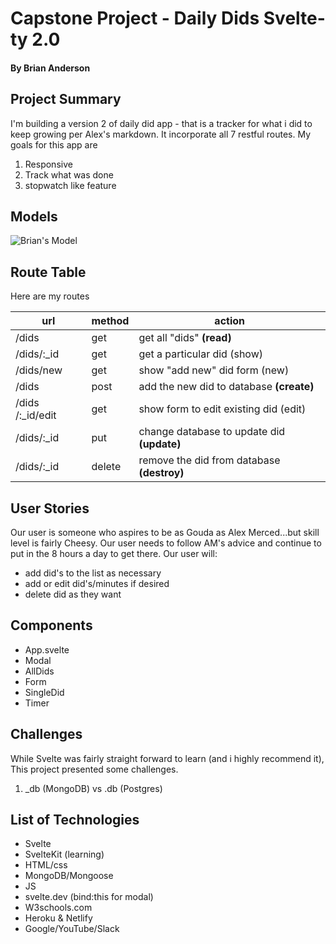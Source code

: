 # Capstone Project - Daily Dids Svelte-ty 2.0
#### By Brian Anderson

## Project Summary

I'm building a version 2 of daily did app - that is a tracker for what i did to keep growing per Alex's markdown.  It incorporate all 7 restful routes.  My goals for this app are
1. Responsive 
2. Track what was done
3. stopwatch like feature

## Models

![Brian's Model](https://encrypted-tbn0.gstatic.com/images?q=tbn:ANd9GcQz_XVi709fNrtUolF6Hl0wdM7p-XD8NbLr_Q&usqp=CAU)

## Route Table

Here are my routes

| url | method | action |
|-----|--------|--------|
| /dids | get | get all "dids" <b>(read)</b> |
| /dids/:_id | get | get a particular did (show) |
| /dids/new | get | show "add new" did form  (new) |
| /dids | post | add the new did to database <b>(create)</b> |
| /dids /:_id/edit| get | show form to edit existing did  (edit) |
| /dids/:_id | put | change database to update did <b>(update)</b> |
| /dids/:_id | delete | remove the did from database <b>(destroy)</b> |

## User Stories
Our user is someone who aspires to be as Gouda as Alex Merced...but skill level is fairly Cheesy. Our user needs to follow AM's advice and continue to put in the 8 hours a day to get there.  Our user will:
- add did's to the list as necessary
- add or edit did's/minutes if desired
- delete did as they want
## Components
- App.svelte
- Modal
- AllDids
- Form
- SingleDid
- Timer

## Challenges
While Svelte was fairly straight forward to learn (and i highly recommend it), This project presented some challenges.
1. _db (MongoDB) vs .db (Postgres)

## List of Technologies
- Svelte
- SvelteKit (learning)
- HTML/css
- MongoDB/Mongoose
- JS
- svelte.dev (bind:this for modal)
- W3schools.com
- Heroku & Netlify
- Google/YouTube/Slack
